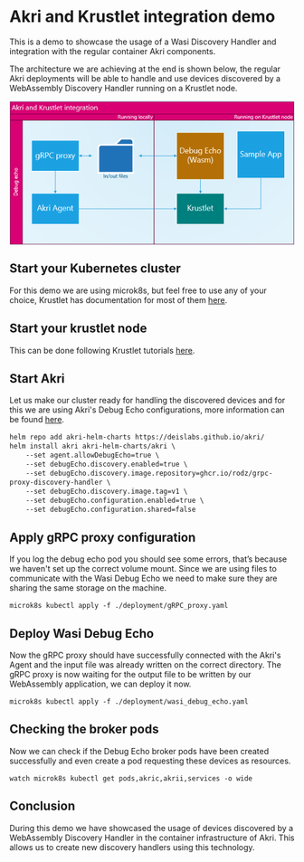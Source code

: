 # Akri and Krustlet integration demo
This is a demo to showcase the usage of a Wasi Discovery Handler and integration with the regular container Akri components.

The architecture we are achieving at the end is shown below, the regular Akri deployments will be able to handle and use devices discovered by a WebAssembly Discovery Handler running on a Krustlet node.

<img src="./AkriUsingKrustletDevicesDesign.png" alt="Krustlet integration architecture" style="padding-bottom: 10px padding-top: 10px;
margin-right: auto; display: block; margin-left: auto;"/>

## Start your Kubernetes cluster

For this demo we are using microk8s, but feel free to use any of your choice, Krustlet has documentation for most of them [here](https://github.com/deislabs/krustlet/tree/main/docs/howto).

## Start your krustlet node

This can be done following Krustlet tutorials [here](https://github.com/deislabs/krustlet/blob/main/docs/intro/quickstart.md).

## Start Akri

Let us make our cluster ready for handling the discovered devices and for this we are using Akri's Debug Echo configurations, more information can be found [here](https://github.com/deislabs/akri/blob/main/docs/debug-echo-configuration.md).

```
helm repo add akri-helm-charts https://deislabs.github.io/akri/
helm install akri akri-helm-charts/akri \
    --set agent.allowDebugEcho=true \
    --set debugEcho.discovery.enabled=true \
    --set debugEcho.discovery.image.repository=ghcr.io/rodz/grpc-proxy-discovery-handler \
    --set debugEcho.discovery.image.tag=v1 \
    --set debugEcho.configuration.enabled=true \
    --set debugEcho.configuration.shared=false
```

## Apply gRPC proxy configuration

If you log the debug echo pod you should see some errors, that’s because we haven't set up the correct volume mount. Since we are using files to communicate with the Wasi Debug Echo we need to make sure they are sharing the same storage on the machine.

```
microk8s kubectl apply -f ./deployment/gRPC_proxy.yaml 
```

## Deploy Wasi Debug Echo

Now the gRPC proxy should have successfully connected with the Akri's Agent and the input file was already written on the correct directory. The gRPC proxy is now waiting for the output file to be written by our WebAssembly application, we can deploy it now.

```
microk8s kubectl apply -f ./deployment/wasi_debug_echo.yaml 
```

## Checking the broker pods

Now we can check if the Debug Echo broker pods have been created successfully and even create a pod requesting these devices as resources.

```
watch microk8s kubectl get pods,akric,akrii,services -o wide
```

## Conclusion

During this demo we have showcased the usage of devices discovered by a WebAssembly Discovery Handler in the container infrastructure of Akri. This allows us to create new discovery handlers using this technology.
